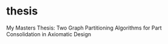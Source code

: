 # thesis
My Masters Thesis: Two Graph Partitioning Algorithms for Part Consolidation in Axiomatic Design
